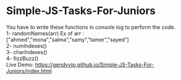 # Simple-JS-Tasks-For-Juniors
You have to write these functions in console log to perform the code.<br>
1- randomNames(arr) Ex of arr : ["ahmed","mona","salma","samy","tamer","sayed"]<br>
2- numIndexes()<br>
3- charIndexes()<br>
4- fizzBuzz()<br>
Live Demo: https://gendyvip.github.io/Simple-JS-Tasks-For-Juniors/index.html
